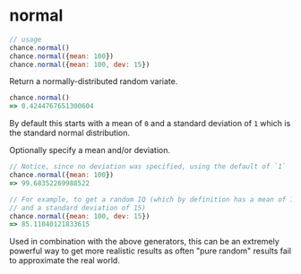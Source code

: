 # normal

```js
// usage
chance.normal()
chance.normal({mean: 100})
chance.normal({mean: 100, dev: 15})
```

Return a normally-distributed random variate.

```js
chance.normal()
=> 0.4244767651300604
```

By default this starts with a mean of `0` and a standard deviation of `1` which
is the standard normal distribution.

Optionally specify a mean and/or deviation.

```js
// Notice, since no deviation was specified, using the default of `1`
chance.normal({mean: 100})
=> 99.68352269988522

// For example, to get a random IQ (which by definition has a mean of 100
// and a standard deviation of 15)
chance.normal({mean: 100, dev: 15})
=> 85.11040121833615
```

Used in combination with the above generators, this can be an extremely powerful
way to get more realistic results as often "pure random" results fail to
approximate the real world.
